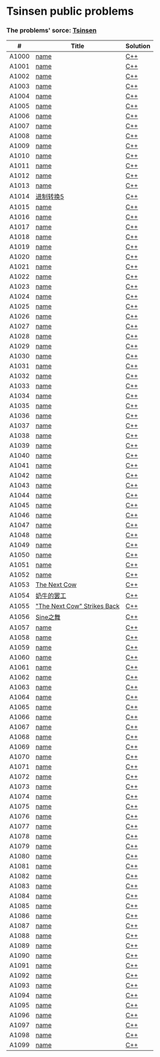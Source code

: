 # Tsinsen public problems

### The problems' sorce: [Tsinsen](http://www.tsinsen.com/ProblemArchive.page)

| # | Title | Solution |
|---| ----- | -------- |
|A1000|[name](http://www.tsinsen.com/A1000) | [C++](./cpp/A1000/main.cpp)|
|A1001|[name](http://www.tsinsen.com/A1001) | [C++](./cpp/A1001/main.cpp)|
|A1002|[name](http://www.tsinsen.com/A1002) | [C++](./cpp/A1002/main.cpp)|
|A1003|[name](http://www.tsinsen.com/A1003) | [C++](./cpp/A1003/main.cpp)|
|A1004|[name](http://www.tsinsen.com/A1004) | [C++](./cpp/A1004/main.cpp)|
|A1005|[name](http://www.tsinsen.com/A1005) | [C++](./cpp/A1005/main.cpp)|
|A1006|[name](http://www.tsinsen.com/A1006) | [C++](./cpp/A1006/main.cpp)|
|A1007|[name](http://www.tsinsen.com/A1007) | [C++](./cpp/A1007/main.cpp)|
|A1008|[name](http://www.tsinsen.com/A1008) | [C++](./cpp/A1008/main.cpp)|
|A1009|[name](http://www.tsinsen.com/A1009) | [C++](./cpp/A1009/main.cpp)|
|A1010|[name](http://www.tsinsen.com/A1010) | [C++](./cpp/A1010/main.cpp)|
|A1011|[name](http://www.tsinsen.com/A1011) | [C++](./cpp/A1011/main.cpp)|
|A1012|[name](http://www.tsinsen.com/A1012) | [C++](./cpp/A1012/main.cpp)|
|A1013|[name](http://www.tsinsen.com/A1013) | [C++](./cpp/A1013/main.cpp)|
|A1014|[进制转换5](http://www.tsinsen.com/A1014) | [C++](./cpp/A1014/main.cpp)|
|A1015|[name](http://www.tsinsen.com/A1015) | [C++](./cpp/A1015/main.cpp)|
|A1016|[name](http://www.tsinsen.com/A1016) | [C++](./cpp/A1016/main.cpp)|
|A1017|[name](http://www.tsinsen.com/A1017) | [C++](./cpp/A1017/main.cpp)|
|A1018|[name](http://www.tsinsen.com/A1018) | [C++](./cpp/A1018/main.cpp)|
|A1019|[name](http://www.tsinsen.com/A1019) | [C++](./cpp/A1019/main.cpp)|
|A1020|[name](http://www.tsinsen.com/A1020) | [C++](./cpp/A1020/main.cpp)|
|A1021|[name](http://www.tsinsen.com/A1021) | [C++](./cpp/A1021/main.cpp)|
|A1022|[name](http://www.tsinsen.com/A1022) | [C++](./cpp/A1022/main.cpp)|
|A1023|[name](http://www.tsinsen.com/A1023) | [C++](./cpp/A1023/main.cpp)|
|A1024|[name](http://www.tsinsen.com/A1024) | [C++](./cpp/A1024/main.cpp)|
|A1025|[name](http://www.tsinsen.com/A1025) | [C++](./cpp/A1025/main.cpp)|
|A1026|[name](http://www.tsinsen.com/A1026) | [C++](./cpp/A1026/main.cpp)|
|A1027|[name](http://www.tsinsen.com/A1027) | [C++](./cpp/A1027/main.cpp)|
|A1028|[name](http://www.tsinsen.com/A1028) | [C++](./cpp/A1028/main.cpp)|
|A1029|[name](http://www.tsinsen.com/A1029) | [C++](./cpp/A1029/main.cpp)|
|A1030|[name](http://www.tsinsen.com/A1030) | [C++](./cpp/A1030/main.cpp)|
|A1031|[name](http://www.tsinsen.com/A1031) | [C++](./cpp/A1031/main.cpp)|
|A1032|[name](http://www.tsinsen.com/A1032) | [C++](./cpp/A1032/main.cpp)|
|A1033|[name](http://www.tsinsen.com/A1033) | [C++](./cpp/A1033/main.cpp)|
|A1034|[name](http://www.tsinsen.com/A1034) | [C++](./cpp/A1034/main.cpp)|
|A1035|[name](http://www.tsinsen.com/A1035) | [C++](./cpp/A1035/main.cpp)|
|A1036|[name](http://www.tsinsen.com/A1036) | [C++](./cpp/A1036/main.cpp)|
|A1037|[name](http://www.tsinsen.com/A1037) | [C++](./cpp/A1037/main.cpp)|
|A1038|[name](http://www.tsinsen.com/A1038) | [C++](./cpp/A1038/main.cpp)|
|A1039|[name](http://www.tsinsen.com/A1039) | [C++](./cpp/A1039/main.cpp)|
|A1040|[name](http://www.tsinsen.com/A1040) | [C++](./cpp/A1040/main.cpp)|
|A1041|[name](http://www.tsinsen.com/A1041) | [C++](./cpp/A1041/main.cpp)|
|A1042|[name](http://www.tsinsen.com/A1042) | [C++](./cpp/A1042/main.cpp)|
|A1043|[name](http://www.tsinsen.com/A1043) | [C++](./cpp/A1043/main.cpp)|
|A1044|[name](http://www.tsinsen.com/A1044) | [C++](./cpp/A1044/main.cpp)|
|A1045|[name](http://www.tsinsen.com/A1045) | [C++](./cpp/A1045/main.cpp)|
|A1046|[name](http://www.tsinsen.com/A1046) | [C++](./cpp/A1046/main.cpp)|
|A1047|[name](http://www.tsinsen.com/A1047) | [C++](./cpp/A1047/main.cpp)|
|A1048|[name](http://www.tsinsen.com/A1048) | [C++](./cpp/A1048/main.cpp)|
|A1049|[name](http://www.tsinsen.com/A1049) | [C++](./cpp/A1049/main.cpp)|
|A1050|[name](http://www.tsinsen.com/A1050) | [C++](./cpp/A1050/main.cpp)|
|A1051|[name](http://www.tsinsen.com/A1051) | [C++](./cpp/A1051/main.cpp)|
|A1052|[name](http://www.tsinsen.com/A1052) | [C++](./cpp/A1052/main.cpp)|
|A1053|[The Next Cow](http://www.tsinsen.com/A1053) | [C++](./cpp/A1053/main.cpp)|
|A1054|[奶牛的罢工](http://www.tsinsen.com/A1054) | [C++](./cpp/A1054/main.cpp)|
|A1055|["The Next Cow" Strikes Back](http://www.tsinsen.com/A1055) | [C++](./cpp/A1055/main.cpp)|
|A1056|[Sine之舞](http://www.tsinsen.com/A1056) | [C++](./cpp/A1056/main.cpp)|
|A1057|[name](http://www.tsinsen.com/A1057) | [C++](./cpp/A1057/main.cpp)|
|A1058|[name](http://www.tsinsen.com/A1058) | [C++](./cpp/A1058/main.cpp)|
|A1059|[name](http://www.tsinsen.com/A1059) | [C++](./cpp/A1059/main.cpp)|
|A1060|[name](http://www.tsinsen.com/A1060) | [C++](./cpp/A1060/main.cpp)|
|A1061|[name](http://www.tsinsen.com/A1061) | [C++](./cpp/A1061/main.cpp)|
|A1062|[name](http://www.tsinsen.com/A1062) | [C++](./cpp/A1062/main.cpp)|
|A1063|[name](http://www.tsinsen.com/A1063) | [C++](./cpp/A1063/main.cpp)|
|A1064|[name](http://www.tsinsen.com/A1064) | [C++](./cpp/A1064/main.cpp)|
|A1065|[name](http://www.tsinsen.com/A1065) | [C++](./cpp/A1065/main.cpp)|
|A1066|[name](http://www.tsinsen.com/A1066) | [C++](./cpp/A1066/main.cpp)|
|A1067|[name](http://www.tsinsen.com/A1067) | [C++](./cpp/A1067/main.cpp)|
|A1068|[name](http://www.tsinsen.com/A1068) | [C++](./cpp/A1068/main.cpp)|
|A1069|[name](http://www.tsinsen.com/A1069) | [C++](./cpp/A1069/main.cpp)|
|A1070|[name](http://www.tsinsen.com/A1070) | [C++](./cpp/A1070/main.cpp)|
|A1071|[name](http://www.tsinsen.com/A1071) | [C++](./cpp/A1071/main.cpp)|
|A1072|[name](http://www.tsinsen.com/A1072) | [C++](./cpp/A1072/main.cpp)|
|A1073|[name](http://www.tsinsen.com/A1073) | [C++](./cpp/A1073/main.cpp)|
|A1074|[name](http://www.tsinsen.com/A1074) | [C++](./cpp/A1074/main.cpp)|
|A1075|[name](http://www.tsinsen.com/A1075) | [C++](./cpp/A1075/main.cpp)|
|A1076|[name](http://www.tsinsen.com/A1076) | [C++](./cpp/A1076/main.cpp)|
|A1077|[name](http://www.tsinsen.com/A1077) | [C++](./cpp/A1077/main.cpp)|
|A1078|[name](http://www.tsinsen.com/A1078) | [C++](./cpp/A1078/main.cpp)|
|A1079|[name](http://www.tsinsen.com/A1079) | [C++](./cpp/A1079/main.cpp)|
|A1080|[name](http://www.tsinsen.com/A1080) | [C++](./cpp/A1080/main.cpp)|
|A1081|[name](http://www.tsinsen.com/A1081) | [C++](./cpp/A1081/main.cpp)|
|A1082|[name](http://www.tsinsen.com/A1082) | [C++](./cpp/A1082/main.cpp)|
|A1083|[name](http://www.tsinsen.com/A1083) | [C++](./cpp/A1083/main.cpp)|
|A1084|[name](http://www.tsinsen.com/A1084) | [C++](./cpp/A1084/main.cpp)|
|A1085|[name](http://www.tsinsen.com/A1085) | [C++](./cpp/A1085/main.cpp)|
|A1086|[name](http://www.tsinsen.com/A1086) | [C++](./cpp/A1086/main.cpp)|
|A1087|[name](http://www.tsinsen.com/A1087) | [C++](./cpp/A1087/main.cpp)|
|A1088|[name](http://www.tsinsen.com/A1088) | [C++](./cpp/A1088/main.cpp)|
|A1089|[name](http://www.tsinsen.com/A1089) | [C++](./cpp/A1089/main.cpp)|
|A1090|[name](http://www.tsinsen.com/A1090) | [C++](./cpp/A1090/main.cpp)|
|A1091|[name](http://www.tsinsen.com/A1091) | [C++](./cpp/A1091/main.cpp)|
|A1092|[name](http://www.tsinsen.com/A1092) | [C++](./cpp/A1092/main.cpp)|
|A1093|[name](http://www.tsinsen.com/A1093) | [C++](./cpp/A1093/main.cpp)|
|A1094|[name](http://www.tsinsen.com/A1094) | [C++](./cpp/A1094/main.cpp)|
|A1095|[name](http://www.tsinsen.com/A1095) | [C++](./cpp/A1095/main.cpp)|
|A1096|[name](http://www.tsinsen.com/A1096) | [C++](./cpp/A1096/main.cpp)|
|A1097|[name](http://www.tsinsen.com/A1097) | [C++](./cpp/A1097/main.cpp)|
|A1098|[name](http://www.tsinsen.com/A1098) | [C++](./cpp/A1098/main.cpp)|
|A1099|[name](http://www.tsinsen.com/A1099) | [C++](./cpp/A1099/main.cpp)|

